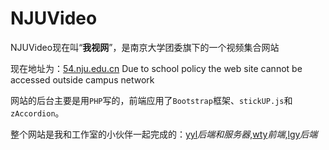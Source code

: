 NJUVideo
========
NJUVideo现在叫“**我视网**”，是南京大学团委旗下的一个视频集合网站

现在地址为：[54.nju.edu.cn](http://54.nju.edu.cn) Due to school policy the web site cannot be accessed outside campus network

网站的后台主要是用`PHP`写的，前端应用了`Bootstrap`框架、`stickUP.js`和`zAccordion`。

整个网站是我和工作室的小伙伴一起完成的：[yyl](https://yyl.me/blog/)*后端和服务器*,[wty](https://chu2byo.me)*前端*,[lgy](http://njushannon.github.io/)*后端*
